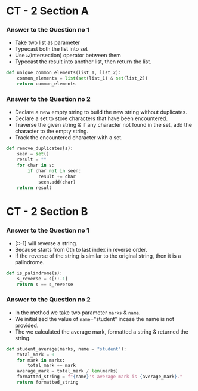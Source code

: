 # CT - 2 Section A 

### Answer to the Question no 1

- Take two list as parameter
- Typecast both the list into set
- Use `&`(intersection) operator between them
- Typecast the result into another list, then return the list.

```python
def unique_common_elements(list_1, list_2):
    common_elements = list(set(list_1) & set(list_2))
    return common_elements
```

### Answer to the Question no 2

- Declare a new empty string to build the new string without duplicates.
- Declare a set to store characters that have been encountered.
- Traverse the given string & if any character not found in the set, add the character to the empty string.
- Track the encountered character with a set.

```python
def remove_duplicates(s):
    seen = set()
    result = ""
    for char in s:
        if char not in seen:
            result += char
            seen.add(char)
    return result
```


# CT - 2 Section B  

### Answer to the Question no 1

- [::-1] will reverse a string.
- Because starts from 0th to last index in reverse order.
- If the reverse of the string is similar to the original string, then it is a palindrome.

```python
def is_palindrome(s):
    s_reverse = s[::-1]
    return s == s_reverse
```

### Answer to the Question no 2

- In the method we take two parameter `marks` & `name`. 
- We initialized the value of `name`="student" incase the name is not provided.
- The we calculated the average mark, formatted a string & returned the string.


```python
def student_average(marks, name = "student"):
    total_mark = 0
    for mark in marks:
        total_mark += mark
    average_mark = total_mark / len(marks)
    formatted_string = f"{name}'s average mark is {average_mark}."
    return formatted_string
```